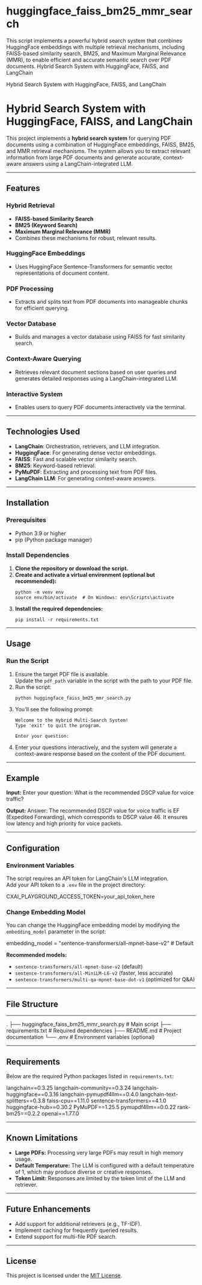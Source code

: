 # huggingface_faiss_bm25_mmr_search
This script implements a powerful hybrid search system that combines HuggingFace embeddings with multiple retrieval mechanisms, including FAISS-based similarity search, BM25, and Maximum Marginal Relevance (MMR), to enable efficient and accurate semantic search over PDF documents.
Hybrid Search System with HuggingFace, FAISS, and LangChain

Hybrid Search System with HuggingFace, FAISS, and LangChain

# Hybrid Search System with HuggingFace, FAISS, and LangChain

This project implements a **hybrid search system** for querying PDF documents using a combination of HuggingFace embeddings, FAISS, BM25, and MMR retrieval mechanisms. The system allows you to extract relevant information from large PDF documents and generate accurate, context-aware answers using a LangChain-integrated LLM.

---

## Features

### Hybrid Retrieval
- **FAISS-based Similarity Search**
- **BM25 (Keyword Search)**
- **Maximum Marginal Relevance (MMR)**
- Combines these mechanisms for robust, relevant results.

### HuggingFace Embeddings
- Uses HuggingFace Sentence-Transformers for semantic vector representations of document content.

### PDF Processing
- Extracts and splits text from PDF documents into manageable chunks for efficient querying.

### Vector Database
- Builds and manages a vector database using FAISS for fast similarity search.

### Context-Aware Querying
- Retrieves relevant document sections based on user queries and generates detailed responses using a LangChain-integrated LLM.

### Interactive System
- Enables users to query PDF documents interactively via the terminal.

---

## Technologies Used

- **LangChain**: Orchestration, retrievers, and LLM integration.
- **HuggingFace**: For generating dense vector embeddings.
- **FAISS**: Fast and scalable vector similarity search.
- **BM25**: Keyword-based retrieval.
- **PyMuPDF**: Extracting and processing text from PDF files.
- **LangChain LLM**: For generating context-aware answers.

---

## Installation

### Prerequisites
- Python 3.9 or higher
- pip (Python package manager)

### Install Dependencies

1. **Clone the repository or download the script.**
2. **Create and activate a virtual environment (optional but recommended):**
    ```
    python -m venv env
    source env/bin/activate  # On Windows: env\Scripts\activate
    ```
3. **Install the required dependencies:**
    ```
    pip install -r requirements.txt
    ```

---

## Usage

### Run the Script

1. Ensure the target PDF file is available.  
   Update the `pdf_path` variable in the script with the path to your PDF file.
2. Run the script:
    ```
    python huggingface_faiss_bm25_mmr_search.py
    ```
3. You'll see the following prompt:
    ```
    Welcome to the Hybrid Multi-Search System!
    Type 'exit' to quit the program.

    Enter your question:
    ```
4. Enter your questions interactively, and the system will generate a context-aware response based on the content of the PDF document.

---

## Example

**Input:**
Enter your question: What is the recommended DSCP value for voice traffic?


**Output:**
Answer:
The recommended DSCP value for voice traffic is EF (Expedited Forwarding), which corresponds to DSCP value 46. It ensures low latency and high priority for voice packets.


---

## Configuration

### Environment Variables

The script requires an API token for LangChain's LLM integration.  
Add your API token to a `.env` file in the project directory:

CXAI_PLAYGROUND_ACCESS_TOKEN=your_api_token_here


### Change Embedding Model

You can change the HuggingFace embedding model by modifying the `embedding_model` parameter in the script:

embedding_model = "sentence-transformers/all-mpnet-base-v2" # Default


**Recommended models:**
- `sentence-transformers/all-mpnet-base-v2` (default)
- `sentence-transformers/all-MiniLM-L6-v2` (faster, less accurate)
- `sentence-transformers/multi-qa-mpnet-base-dot-v1` (optimized for Q&A)

---

## File Structure
---
.
├── huggingface_faiss_bm25_mmr_search.py # Main script
├── requirements.txt # Required dependencies
├── README.md # Project documentation
└── .env # Environment variables (optional)


---

## Requirements

Below are the required Python packages listed in `requirements.txt`:

langchain==0.3.25
langchain-community==0.3.24
langchain-huggingface==0.3.16
langchain-pymupdf4llm==0.4.0
langchain-text-splitters==0.3.8
faiss-cpu==1.11.0
sentence-transformers==4.1.0
huggingface-hub==0.30.2
PyMuPDF==1.25.5
pymupdf4llm==0.0.22
rank-bm25==0.2.2
openai==1.77.0


---

## Known Limitations

- **Large PDFs:** Processing very large PDFs may result in high memory usage.
- **Default Temperature:** The LLM is configured with a default temperature of 1, which may produce diverse or creative responses.
- **Token Limit:** Responses are limited by the token limit of the LLM and retriever.

---

## Future Enhancements

- Add support for additional retrievers (e.g., TF-IDF).
- Implement caching for frequently queried results.
- Extend support for multi-file PDF search.

---

## License

This project is licensed under the [MIT License](LICENSE).




